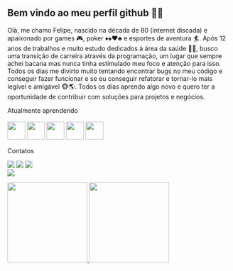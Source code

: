 
## Bem vindo ao meu perfil github 👋👋


 Olá, me chamo Felipe, nascido na década de 80 (internet discada) e apaixonado por games :video_game:, poker :diamonds::spades::hearts::clubs: e esportes de aventura :surfer:. Após 12 anos de trabalhos e muito estudo dedicados à área da saúde :weight_lifting_man:, busco uma transição de carreira através da programação, um lugar que sempre achei bacana mas nunca tinha estimulado meu foco e atenção para isso. Todos os dias me divirto muito tentando encontrar bugs no meu código e conseguir fazer funcionar e se eu conseguir refatorar e tornar-lo mais legível e amigável :monkey_face::earth_americas:. Todos os dias aprendo algo novo e quero ter a oportunidade de contribuir com soluções para projetos e negócios. 
  
 Atualmente aprendendo
  <br>                                                                                                                                                                   <br>
                                                                                                                                                                         <img src="https://cdn.jsdelivr.net/gh/devicons/devicon/icons/html5/html5-original.svg" width="40" height="40" />
  <img src="https://cdn.jsdelivr.net/gh/devicons/devicon/icons/javascript/javascript-original.svg" width="40" height="40" />
  <img src="https://cdn.jsdelivr.net/gh/devicons/devicon/icons/flutter/flutter-original.svg" width="40" height="40" />
  <img src="https://cdn.jsdelivr.net/gh/devicons/devicon/icons/css3/css3-original.svg" width="40" height="40" />
  <img src="https://cdn.jsdelivr.net/gh/devicons/devicon/icons/react/react-original.svg" width="40" height="40" />
          
          
   
  Contatos
  <div>

   <a href="https://instagram.com/felipe.adriano_/" target="_blank"><img src="https://img.shields.io/badge/-Instagram-%23E4405F?style=for-the-badge&logo=instagram&logoColor=white" target="_blank"></a>
   <a href = "mailto:phill_95@hotmail.com"><img src="https://img.shields.io/badge/hotmail-D14836?style=for-the-badge&logo=gmail&logoColor=white" target="_blank"></a>
   <a href="https://www.linkedin.com/in/felipe-adriano-33a545b7" target="_blank"><img src="https://img.shields.io/badge/-LinkedIn-%230077B5?style=for-the-badge&logo=linkedin&logoColor=white" target="_blank"></a>  
   <a href="https://facebook.com/felipe.adriano.98/" target="_blank"><img src="https://img.shields.io/badge/-facebook-%23E4405F?style=for-the-badge&logo=instagram&logoColor=white" target="_blank"></a>
   </div>
   
   <div>
   <a href="https://github.com/FelipeLucca">
   <img height="180em" src="https://github-readme-stats.vercel.app/api/top-langs/?username=FelipeLucca&layout=compact&langs_count=7&theme=dracula"/>
   <img height="180em" src="https://github-readme-stats.vercel.app/api?username=FelipeLucca&show_icons=true&theme=dracula&include_all_commits=true&count_private=true"/>
   </div>
                     
          
            
          
          
           
          
<!--
**FelipeLucca/FelipeLucca** is a ✨ _special_ ✨ repository because its `README.md` (this file) appears on your GitHub profile.

Here are some ideas to get you started:

- 🔭 I’m currently working on ...
- 🌱 I’m currently learning ...
- 👯 I’m looking to collaborate on ...
- 🤔 I’m looking for help with ...
- 💬 Ask me about ...
- 📫 How to reach me: ...
- 😄 Pronouns: ...
- ⚡ Fun fact: ...
-->

